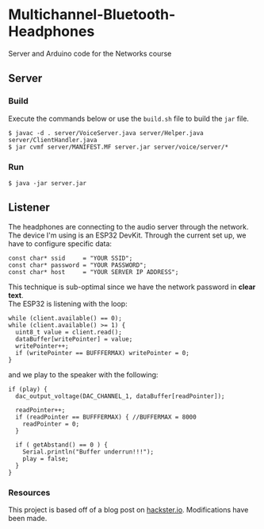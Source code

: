 # Multichannel-Bluetooth-Headphones
Server and Arduino code for the Networks course

## Server
### Build
Execute the commands below or use the `build.sh` file to build the `jar` file.  
```
$ javac -d . server/VoiceServer.java server/Helper.java server/ClientHandler.java
$ jar cvmf server/MANIFEST.MF server.jar server/voice/server/*
```
### Run
```
$ java -jar server.jar
```

## Listener
The headphones are connecting to the audio server through the network. The device I'm using is an ESP32 DevKit. Through the current set up, we have to configure specific data:
```
const char* ssid     = "YOUR SSID";
const char* password = "YOUR PASSWORD";
const char* host     = "YOUR SERVER IP ADDRESS"; 
```
This technique is sub-optimal since we have the network password in **clear text**.  
The ESP32 is listening with the loop:
```
while (client.available() == 0);
while (client.available() >= 1) {
  uint8_t value = client.read();
  dataBuffer[writePointer] = value;
  writePointer++;
  if (writePointer == BUFFFERMAX) writePointer = 0;
}
```
and we play to the speaker with the following:
```
if (play) {
  dac_output_voltage(DAC_CHANNEL_1, dataBuffer[readPointer]);

  readPointer++;
  if (readPointer == BUFFFERMAX) { //BUFFERMAX = 8000
    readPointer = 0;
  }

  if ( getAbstand() == 0 ) {
    Serial.println("Buffer underrun!!!");
    play = false;
  }
}
```

### Resources
This project is based off of a blog post on [hackster.io](https://www.hackster.io/julianfschroeter/stream-your-audio-on-the-esp32-2e4661#code). Modifications have been made.
